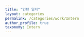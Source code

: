 ```yaml
---
title: "인턴 일지"
layout: categories
permalink: /categories/work/Intern
author_profile: true
taxonomy: Intern
---
```

